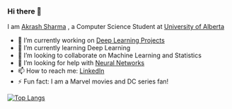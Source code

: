 ### Hi there 👋

<!--
**Akarsh654/Akarsh654** is a ✨ _special_ ✨ repository because its `README.md` (this file) appears on your GitHub profile. -->

I am [Akrash Sharma](https://akrashsharma.netlify.app/) , a Computer Science Student at [University of Alberta](https://www.ualberta.ca/index.html) 

- 🔭 I’m currently working on [Deep Learning Projects](https://github.com/Akarsh654/Deep-Learning-Projects) 
- 🌱 I’m currently learning Deep Learning 
- 👯 I’m looking to collaborate on Machine Learning and Statistics
- 🤔 I’m looking for help with [Neural Networks](hhttps://github.com/Akarsh654/Deep-Learning-Projects/tree/main/Neural%20Networks)
- 📫 How to reach me: [LinkedIn](https://www.linkedin.com/in/akrash-sharma-a75808198/)
- ⚡ Fun fact: I am a Marvel movies and DC series fan!

[![Top Langs](https://github-readme-stats.vercel.app/api/top-langs/?username=Akarsh654&hide=jupyter_notebook&layout=compact)](https://github.com/Akarsh654/github-readme-stats)

